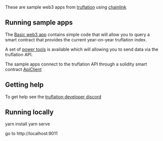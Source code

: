These are sample web3 apps from [truflation](http://truflation.com)
using [chainlink](http://chain.link)

## Running sample apps

The [Basic web3 app](https://truflation.github.io/sample-frontend/)
contains simple code that will allow you to query a smart contract
that provides the current year-on-year truflation index.

A set of [power
tools](https://truflation.github.io/sample-frontend/power-tools.html) is
available which will allowing you to send data via the truflation API.

The sample apps connect to the truflation API through a solidity smart
contract [ApiClient](https://remix.ethereum.org/#url=https://raw.githubusercontent.com/truflation/sample-frontend/main/ApiClient.sol)

## Getting help

To get help see the [truflation developer discord](https://discord.com/channels/967280164071407666/968071680360587264)

## Running locally

yarn install
yarn serve

go to http://localhost:9011
